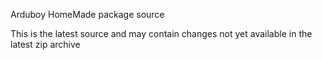 Arduboy HomeMade package source

This is the latest source and may contain changes not yet available in the latest zip archive